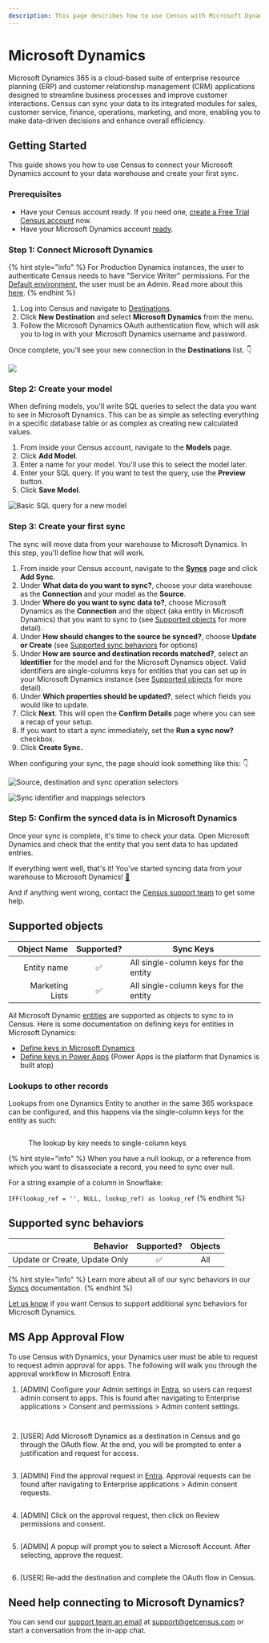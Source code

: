```yaml
---
description: This page describes how to use Census with Microsoft Dynamics.
---
```


# Microsoft Dynamics

Microsoft Dynamics 365 is a cloud-based suite of enterprise resource planning (ERP) and customer relationship management (CRM) applications designed to streamline business processes and improve customer interactions. Census can sync your data to its integrated modules for sales, customer service, finance, operations, marketing, and more, enabling you to make data-driven decisions and enhance overall efficiency.

## Getting Started

This guide shows you how to use Census to connect your Microsoft Dynamics account to your data warehouse and create your first sync.

### Prerequisites

* Have your Census account ready. If you need one, [create a Free Trial Census account](https://app.getcensus.com/) now.
* Have your Microsoft Dynamics account [ready](microsoft-dynamics.md#ms-app-approval-flow).

### Step 1: Connect Microsoft Dynamics

{% hint style="info" %}
For Production Dynamics instances, the user to authenticate Census needs to have "Service Writer" permissions. For the [Default environment](https://docs.microsoft.com/en-us/power-platform/admin/environments-overview#the-default-environment), the user must be an Admin. Read more about this [here](https://docs.microsoft.com/en-us/power-platform/admin/database-security).
{% endhint %}

1. Log into Census and navigate to [Destinations](https://app.getcensus.com/destinations).
2. Click **New Destination** and select **Microsoft Dynamics** from the menu.
3. Follow the Microsoft Dynamics OAuth authentication flow, which will ask you to log in with your Microsoft Dynamics username and password.

Once complete, you'll see your new connection in the **Destinations** list. 👇

![](<../.gitbook/assets/Screen Shot 2022-06-23 at 10.54.40 AM.png>)

### Step 2: Create your model

When defining models, you'll write SQL queries to select the data you want to see in Microsoft Dynamics. This can be as simple as selecting everything in a specific database table or as complex as creating new calculated values.

1. From inside your Census account, navigate to the **Models** page.
2. Click **Add Model**.
3. Enter a name for your model. You'll use this to select the model later.
4. Enter your SQL query. If you want to test the query, use the **Preview** button.
5. Click **Save Model**.

![Basic SQL query for a new model](broken-reference)

### Step 3: Create your first sync

The sync will move data from your warehouse to Microsoft Dynamics. In this step, you'll define how that will work.

1. From inside your Census account, navigate to the [**Syncs**](https://app.getcensus.com/syncs) page and click **Add Sync**.
2. Under **What data do you want to sync?**, choose your data warehouse as the **Connection** and your model as the **Source**.
3. Under **Where do you want to sync data to?**, choose Microsoft Dynamics as the **Connection** and the object (aka entity in Microsoft Dynamics) that you want to sync to (see [Supported objects](microsoft-dynamics.md#supported-objects) for more detail).
4. Under **How should changes to the source be synced?**, choose **Update or Create** (see [Supported sync behaviors](microsoft-dynamics.md#supported-sync-behaviors) for options)
5. Under **How are source and destination records matched?**, select an **Identifier** for the model and for the Microsoft Dynamics object. Valid identifiers are single-columns keys for entities that you can set up in your Microsoft Dynamics instance (see [Supported objects](microsoft-dynamics.md#supported-objects) for more detail).
6. Under **Which properties should be updated?**, select which fields you would like to update.
7. Click **Next**. This will open the **Confirm Details** page where you can see a recap of your setup.
8. If you want to start a sync immediately, set the **Run a sync now?** checkbox.
9. Click **Create Sync.**

When configuring your sync, the page should look something like this: 👇

![Source, destination and sync operation selectors](<../.gitbook/assets/Screen Shot 2022-06-23 at 11.05.27 AM.png>)

![Sync identifier and mappings selectors](<../.gitbook/assets/Screen Shot 2022-06-23 at 11.06.35 AM.png>)

### Step 5: Confirm the synced data is in Microsoft Dynamics

Once your sync is complete, it's time to check your data. Open Microsoft Dynamics and check that the entity that you sent data to has updated entries.

If everything went well, that's it! You've started syncing data from your warehouse to Microsoft Dynamics! [🥳️](https://emojikeyboard.org/copy/Partying_Face_Emoji_%F0%9F%A5%B3%EF%B8%8F?utm_source=extlink)

And if anything went wrong, contact the [Census support team](mailto:support@getcensus.com) to get some help.

## Supported objects

| **Object Name** | **Supported?** | **Sync Keys**                         |
| --------------: | :------------: | ------------------------------------- |
|     Entity name |        ✅       | All single-column keys for the entity |
| Marketing Lists |        ✅       | All single-column keys for the entity |

All Microsoft Dynamic [entities](https://docs.microsoft.com/en-us/dynamics365/customerengagement/on-premises/developer/introduction-entities?view=op-9-1) are supported as objects to sync to in Census. Here is some documentation on defining keys for entities in Microsoft Dynamics:

* [Define keys in Microsoft Dynamics](https://docs.microsoft.com/en-us/dynamics365/customerengagement/on-premises/customize/define-alternate-keys-reference-records?view=op-9-1)
* [Define keys in Power Apps](https://docs.microsoft.com/en-us/power-apps/maker/data-platform/define-alternate-keys-portal) (Power Apps is the platform that Dynamics is built atop)

### Lookups to other records

Lookups from one Dynamics Entity to another in the same 365 workspace can be configured, and this happens via the single-column keys for the entity as such:

<figure><img src="../.gitbook/assets/image (21).png" alt=""><figcaption><p>The lookup by key needs to single-column keys</p></figcaption></figure>

{% hint style="info" %}
When you have a null lookup, or a reference from which you want to disassociate a record, you need to sync over null.

For a string example of a column in Snowflake:

`IFF(lookup_ref = '', NULL, lookup_ref) as lookup_ref`
{% endhint %}

## Supported sync behaviors

|                  **Behavior** | **Supported?** | **Objects** |
| ----------------------------: | :------------: | :---------: |
| Update or Create, Update Only |        ✅       |     All     |

{% hint style="info" %}
Learn more about all of our sync behaviors in our [Syncs](../syncs/overview.md) documentation.
{% endhint %}

[Let us know](mailto:support@getcensus.com) if you want Census to support additional sync behaviors for Microsoft Dynamics.

## MS App Approval Flow

To use Census with Dynamics, your Dynamics user must be able to request to request admin approval for apps. The following will walk you through the approval workflow in Microsoft Entra.

1.  \[ADMIN] Configure your Admin settings in [Entra](https://entra.microsoft.com/), so users can request admin consent to apps. This is found after navigating to Enterprise applications > Consent and permissions > Admin content settings.

    <figure><img src="../.gitbook/assets/image (3) (2).png" alt=""><figcaption></figcaption></figure>

    <figure><img src="../.gitbook/assets/image (2) (4).png" alt=""><figcaption></figcaption></figure>
2.  \[USER] Add Microsoft Dynamics as a destination in Census and go through the OAuth flow. At the end, you will be prompted to enter a justification and request for access.



    <figure><img src="../.gitbook/assets/image (4) (2).png" alt=""><figcaption></figcaption></figure>
3.  \[ADMIN] Find the approval request in [Entra](https://entra.microsoft.com/). Approval requests can be found after navigating to Enterprise applications > Admin consent requests.



    <figure><img src="../.gitbook/assets/image (5) (2).png" alt=""><figcaption></figcaption></figure>
4.  \[ADMIN] Click on the approval request, then click on Review permissions and consent.

    <figure><img src="../.gitbook/assets/image (61) (1).png" alt=""><figcaption></figcaption></figure>
5.  \[ADMIN] A popup will prompt you to select a Microsoft Account. After selecting, approve the request.

    <figure><img src="../.gitbook/assets/image (62).png" alt=""><figcaption></figcaption></figure>
6. \[USER] Re-add the destination and complete the OAuth flow in Census.

## Need help connecting to Microsoft Dynamics?

You can send our [support team an email](mailto:support@getcensus.com) at support@getcensus.com or start a conversation from the in-app chat.

